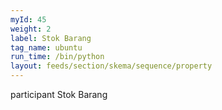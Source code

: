 ```yaml
---
myId: 45
weight: 2
label: Stok Barang
tag_name: ubuntu
run_time: /bin/python
layout: feeds/section/skema/sequence/property
---
```

participant Stok Barang
